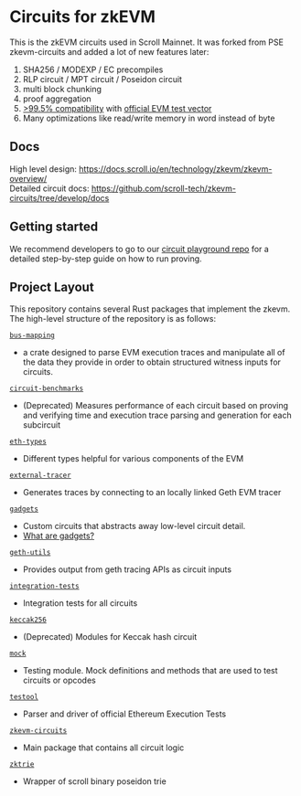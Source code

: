 # Circuits for zkEVM

This is the zkEVM circuits used in Scroll Mainnet. It was forked from PSE zkevm-circuits and added a lot of new features later:

1. SHA256 / MODEXP / EC precompiles
2. RLP circuit / MPT circuit / Poseidon circuit
3. multi block chunking
4. proof aggregation
5. [>99.5% compatibility](https://circuit-release.s3.us-west-2.amazonaws.com/testool/nightly.1695216104.47e2015.html) with [official EVM test vector](https://github.com/ethereum/tests)
6. Many optimizations like read/write memory in word instead of byte

## Docs

High level design: <https://docs.scroll.io/en/technology/zkevm/zkevm-overview/>   
Detailed circuit docs: <https://github.com/scroll-tech/zkevm-circuits/tree/develop/docs>

## Getting started

We recommend developers to go to our [circuit playground repo](https://github.com/scroll-tech/scroll-prover) for a detailed step-by-step guide on how to run proving.

## Project Layout

This repository contains several Rust packages that implement the zkevm. The high-level structure of the repository is as follows:

[`bus-mapping`](https://github.com/scroll-tech/zkevm-circuits/tree/develop/bus-mapping)

- a crate designed to parse EVM execution traces and manipulate all of the data they provide in order to obtain structured witness inputs for circuits.

[`circuit-benchmarks`](https://github.com/scroll-tech/zkevm-circuits/tree/develop/circuit-benchmarks)

- (Deprecated) Measures performance of each circuit based on proving and verifying time and execution trace parsing and generation for each subcircuit

[`eth-types`](https://github.com/scroll-tech/zkevm-circuits/tree/develop/eth-types)

- Different types helpful for various components of the EVM

[`external-tracer`](https://github.com/scroll-tech/zkevm-circuits/tree/develop/external-tracer)

- Generates traces by connecting to an locally linked Geth EVM tracer

[`gadgets`](https://github.com/scroll-tech/zkevm-circuits/tree/develop/gadgets)

- Custom circuits that abstracts away low-level circuit detail.
- [What are gadgets?](https://zcash.github.io/halo2/concepts/gadgets.html)

[`geth-utils`](https://github.com/scroll-tech/zkevm-circuits/tree/develop/geth-utils)

- Provides output from geth tracing APIs as circuit inputs

[`integration-tests`](https://github.com/scroll-tech/zkevm-circuits/tree/develop/integration-tests)

- Integration tests for all circuits

[`keccak256`](https://github.com/scroll-tech/zkevm-circuits/tree/develop/keccak256)

- (Deprecated) Modules for Keccak hash circuit

[`mock`](https://github.com/scroll-tech/zkevm-circuits/tree/develop/mock)

- Testing module. Mock definitions and methods that are used to test circuits or opcodes

[`testool`](https://github.com/scroll-tech/zkevm-circuits/tree/develop/testool)

- Parser and driver of official Ethereum Execution Tests

[`zkevm-circuits`](https://github.com/scroll-tech/zkevm-circuits/tree/develop/zkevm-circuits/src)

- Main package that contains all circuit logic

[`zktrie`](https://github.com/scroll-tech/zkevm-circuits/tree/develop/zktrie)

- Wrapper of scroll binary poseidon trie
